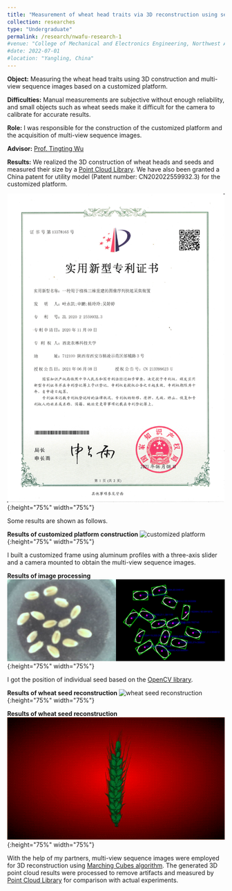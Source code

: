 ```yaml
---
title: "Measurement of wheat head traits via 3D reconstruction using sequence images (September 2019 - August 2020)"
collection: researches
type: "Undergraduate"
permalink: /research/nwafu-research-1
#venue: "College of Mechanical and Electronics Engineering, Northwest A & F University"
#date: 2022-07-01
#location: "Yangling, China"
---
```


**Object:** Measuring the wheat head traits using 3D construction and multi-view sequence images based on a customized platform.

**Difficulties:** Manual measurements are subjective without enough reliability, and small objects such as wheat seeds make it difficult for the camera to calibrate for accurate results.

**Role:** I was responsible for the construction of the customized platform and the acquisition of multi-view sequence images.

**Advisor:** [Prof. Tingting Wu](https://cmee.nwsuaf.edu.cn/szdw/gjzcry/318499.htm)

**Results:** We realized the 3D construction of wheat heads and seeds and measured their size by a [Point Cloud Library](https://pointclouds.org). We have also been granted a China patent for utility model (Patent number: CN202022559932.3) for the customized platform.

![Chine patent](../images/ChinaPatent1.png "China patent"){:height="75%" width="75%"}

Some results are shown as follows.

**Results of customized platform construction**
![customized platform](../images/CustomizedPlatform.gif "customized platform"){:height="75%" width="75%"}

I built a customized frame using aluminum profiles with a three-axis slider and a camera mounted to obtain the multi-view sequence images.

**Results of image processing**
![image processing](../images/ImageProcessing.png "image processing"){:height="75%" width="75%"}

I got the position of individual seed based on the [OpenCV library](https://opencv.org/).

**Results of wheat seed reconstruction**
![wheat seed reconstruction](../images/WheatSeed.gif "wheat seed"){:height="75%" width="75%"} 

**Results of wheat seed reconstruction**
![wheat head reconstruction](../images/WheatHead.gif  "wheat head"){:height="75%" width="75%"}

With the help of my partners, multi-view sequence images were employed for 3D reconstruction using  [Marching Cubes algorithm](https://scikit-image.org/docs/stable/auto_examples/edges/plot_marching_cubes.html). The generated 3D point cloud results were processed to remove artifacts and measured by [Point Cloud Library](https://pointclouds.org/) for comparison with actual experiments.
